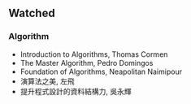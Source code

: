 ## Watched

### Algorithm
- Introduction to Algorithms, Thomas Cormen
- The Master Algorithm, Pedro Domingos
- Foundation of Algorithms, Neapolitan Naimipour
- 演算法之美, 左飛
- 提升程式設計的資料結構力, 吳永輝
